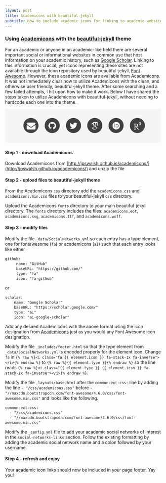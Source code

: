 ```yaml
---
layout: post
title: Academicons with beautiful-jekyll
subtitle: How to include academic icons for linking to academic websites
---
```


### Using [Academicons](http://jpswalsh.github.io/academicons/) with the [beautiful-jekyll](https://github.com/daattali/beautiful-jekyll) theme

For an academic or anyone in an academic-like field there are several important social or informational websites in common use that host information on your academic history, such as [Google Scholar](scholar.google.com). 
Linking to this information is crucial, yet icons representing these sites are not available through the icon repository used by beautiful-jekyll, [Font Awesome](https://fontawesome.com). 
However, these academic icons are available from Academicons. 
It was not immediately clear how to utilize Academicons with the clean, and otherwise user friendly, beautiful-jekyll theme. 
After some searching and a few failed attempts, I hit upon how to make it work. 
Below I have shared the steps taken to utilize Academicons with beautiful-jekyll, without needing to hardcode each one into the theme.

![Academicons](/img/academicons_and_beautiful-jekyll.png)

#### Step 1 - download Academicons
Download Academicons from [http://jpswalsh.github.io/academicons/](http://jpswalsh.github.io/academicons/) and unzip the file

#### Step 2 - upload files to beautiful-jekyll theme
From the Academicons `css` directory add the `academicons.css` and `academicons.min.css` files to your beautiful-jekyll `css` directory.
	
Upload the Academicons `fonts` directory to your main beautiful-jekyll directory. The `fonts` directory includes the files: `academicons.eot`, `academicons.svg`, `academicons.ttf`, and `academicons.woff`.

#### Step 3 - modify files
Modify the file `_data/SocialNetworks.yml` so each entry has a type element, one for fontawesome (`fa`) or academicons (`ai`) such that each entry looks like either
```
github:
     name: "GitHub"
     baseURL: "https://github.com/"
     type: "fa"
     icon: "fa-github"
```
or
```
scholar:
    name: "Google Scholar"
    baseURL: "https://scholar.google.com/"
    type: "ai"
    icon: "ai-google-scholar"
```
Add any desired Academicons with the above format using the icon designation from [Academicons](https://jpswalsh.github.io/academicons/) just as you would any Font Awesome icon designation.

Modify the file `_includes/footer.html` so that the type element from `_data/SocialNetworks.yml` is encoded properly for the element icon.
Change `fa` in `{% raw %}<i class="fa {{ element.icon }} fa-stack-1x fa-inverse"></i>{% endraw %}` to `{% raw %}{{ element.type }}{% endraw %}` so the line reads `{% raw %}<i class="{{ element.type }} {{ element.icon }} fa-stack-1x fa-inverse"></i>{% endraw %}`.

Modify the file `_layouts/base.html` after the `common-ext-css:` line by adding the line `- "/css/academicons.css"` before `- "//maxcdn.bootstrapcdn.com/font-awesome/4.6.0/css/font-awesome.min.css"` and looks like the following.
```
common-ext-css:
  - "/css/academicons.css"
  - "//maxcdn.bootstrapcdn.com/font-awesome/4.6.0/css/font-awesome.min.css"
```

Modify the `_config.yml` file to add your academic social networks of interest in the `social-networks-links` section. 
Follow the existing formatting by adding the academic social network name and a colon followed by your username.

#### Step 4 - refresh and enjoy
Your academic icon links should now be included in your page footer. Yay you!
